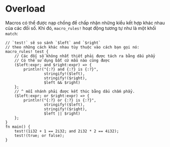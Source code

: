 # Overload
Macros có thể được nạp chồng để chấp nhận những kiểu kết hợp khác nhau của các đối số.
Khi đó, `macro_rules!` hoạt động tương tự như là một khối `match`:

```rust,editable
// `test!` sẽ so sánh `$left` and `$right`
// theo những cách khác nhau tùy thuộc vào cách bạn gọi nó:
macro_rules! test {
    // Các đối số không nhất thiết phải được tách ra bằng dấu phẩy
    // Có thể sử dụng bất cứ mẫu nào cũng được
    ($left:expr; and $right:expr) => {
        println!("{:?} and {:?} is {:?}",
                 stringify!($left),
                 stringify!($right),
                 $left && $right)
    };
    // ^ mỗi nhánh phải được kết thúc bằng dấu chấm phẩy.
    ($left:expr; or $right:expr) => {
        println!("{:?} or {:?} is {:?}",
                 stringify!($left),
                 stringify!($right),
                 $left || $right)
    };
}
fn main() {
    test!(1i32 + 1 == 2i32; and 2i32 * 2 == 4i32);
    test!(true; or false);
}
```